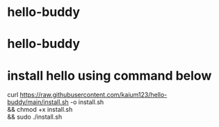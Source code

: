 # hello-buddy
# hello-buddy

# install hello using command below

curl https://raw.githubusercontent.com/kaium123/hello-buddy/main/install.sh -o install.sh \
&& chmod +x install.sh \
&& sudo ./install.sh
